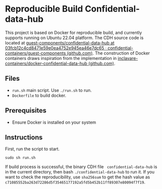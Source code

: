 # Reproducible Build Confidential-data-hub

This project is based on Docker for reproducible build, and currently supports running on Ubuntu 22.04 platform. The CDH source code is located at [guest-components/confidential-data-hub at 03fcb12c4cd8471e59e0ea4752e945ea46e7dc65 · confidential-containers/guest-components (github.com)](https://github.com/confidential-containers/guest-components/tree/03fcb12c4cd8471e59e0ea4752e945ea46e7dc65/confidential-data-hub). The construction of Docker containers draws inspiration from the implementation in [inclavare-containers/docker-confidential-data-hub (github.com)](https://github.com/inclavare-containers/docker-confidential-data-hub/tree/main?tab=readme-ov-file).

## Files



- `run.sh` main script. Use `./run.sh` to run.
- `Dockerfile` to build docker.



## Prerequisites



- Ensure Docker is installed on your system



## Instructions

First, run the script to start.

```shell
sudo sh run.sh
```

If  build process is successful, the binary CDH file ` confidential-data-hub` is in the current directory, then bash `./confidential-data-hub` to run it. If you want to check the reproducibility, use `sha256sum` to get the hash value as `c71085552ba263d72286d5f35465177192a5fd5b452b11ff89307e80094f7f19`.
